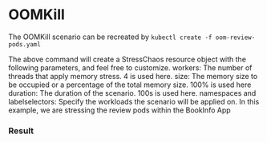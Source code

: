 # OOMKill
The OOMKill scenario can be recreated by
`kubectl create -f oom-review-pods.yaml`

The above command will create a StressChaos resource object with the following parameters, and feel free to customize.
workers: The number of threads that apply memory stress. 4 is used here.
size: The memory size to be occupied or a percentage of the total memory size. 100% is used here
duration: The duration of the scenario. 100s is used here.
namespaces and labelselectors: Specify the workloads the scenario will be applied on. In this example, we are stressing the review pods within the BookInfo App

### Result

